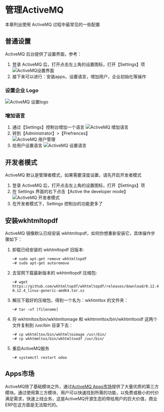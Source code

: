 # 管理ActiveMQ

本章列出使用 ActiveMQ 过程中最常见的一些配置

## 普通设置

ActiveMQ 后台提供了设置界面，参考：

1. 登录 ActiveMQ 后，打开点击左上角的设置图标，打开【Settings】项
   ![ActiveMQ设置界面](https://libs.websoft9.com/Websoft9/DocsPicture/en/odoo/odoo-settingspanel-websoft9.png)
2. 接下来可以进行：安装apps，设置语言，增加用户，企业初始化等操作

### 设置企业 Logo
![ActiveMQ 设置logo](https://libs.websoft9.com/Websoft9/DocsPicture/en/odoo/odoo-settingslogo-websoft9.png)

### 增加语言
1. 通过【Settings】控制台增加一个语言
  ![ActiveMQ 增加语言](https://libs.websoft9.com/Websoft9/DocsPicture/en/odoo/odoo-settingslangs-websoft9.png)
2. 转到【Administrator】>【Prefrences】  
  ![ActiveMQ 用户管理](https://libs.websoft9.com/Websoft9/DocsPicture/en/odoo/odoo-pref-websoft9.png)
3. 给用户设置语言
  ![ActiveMQ 设置语言](https://libs.websoft9.com/Websoft9/DocsPicture/en/odoo/odoo-language002-websoft9.png)

## 开发者模式

ActiveMQ 默认是管理者模式，如果需要深度设置，请先开启开发者模式

1. 登录 ActiveMQ 后，打开点击左上角的设置图标，打开【Settings】项
2. 在 Settings 界面的右下点击【Active the developer mode】
   ![ActiveMQ 开发者模式](https://libs.websoft9.com/Websoft9/DocsPicture/en/odoo/odoo-enabledev-websoft9.png)
3. 在开发者模式下，Settings 控制台的功能更多了

## 安装wkhtmltopdf

ActiveMQ 镜像默认已经安装 wkhtmltopdf，如何你想重新安装它，具体操作步骤如下：

1.  卸载已经安装的 wkhtmltopdf 旧版本:

    ~~~
    ~# sudo apt-get remove wkhtmltopdf 
    ~# sudo apt-get autoremove
    ~~~

2.  去官网下载最新版本的 wkhtmltopdf 压缩包:

    ~~~
    ~# wget https://github.com/wkhtmltopdf/wkhtmltopdf/releases/download/0.12.4/wkhtmltox-0.12.4_linux-generic-amd64.tar.xz
    ~~~

3.  解压下载好的压缩包，得到一个名为：wkhtmltox 的文件夹：

    ~~~
    ~# tar –xf [filename]
    ~~~

4.  将 wkhtmltox/bin/wkhtmltomage 和 wkhtmmltox/bin/wkhtmltoodf 这两个文件复制到 /usr/bin 目录下去：

    ~~~
    ~# cp wkhtmltox/bin/wkhtmltoimage /usr/bin/
    ~# cp wkhtmmltox/bin/wkhtmltoodf /usr/bin/
    ~~~

5.  重启ActiveMQ服务

    ~~~
    ~# systemctl restart odoo
    ~~~

## Apps市场

ActiveMQ除了基础模块之外，通过[ActiveMQ Apps市场](https://www.odoo.com/apps/modules)提供了大量优质的第三方模块。通过使用第三方模块，用户可以快速找到所需的功能，以免费或极小的代价满足需求，快速上线业务，这是ActiveMQ开源生态的带给用户的巨大价值，商业ERP在这方面是无法取代的。